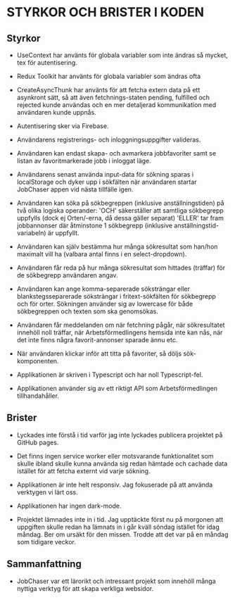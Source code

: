 # STYRKOR OCH BRISTER I KODEN

## Styrkor

+ UseContext har använts för globala variabler som inte ändras så mycket, tex för autentisering.

+ Redux Toolkit har använts för globala variabler som ändras ofta

+ CreateAsyncThunk har använts för att fetcha extern data på ett asynkront sätt, så att även fetchnings-staten pending, fulfilled och rejected kunde användas och en mer detaljerad kommunikation med användaren kunde uppnås.

+ Autentisering sker via Firebase. 

+ Användarens registrerings- och inloggningsuppgifter valideras.

+ Användaren kan endast skapa- och avmarkera jobbfavoriter samt se listan av favoritmarkerade jobb i inloggat läge.

+ Användarens senast använda input-data för sökning sparas i localStorage och dyker upp i sökfälten när användaren startar JobChaser appen vid nästa tillfälle igen.

+ Användaren kan söka på sökbegreppen (inklusive anställningstiden) på två olika logiska operander:  'OCH' säkerställer att samtliga sökbegrepp uppfylls (dock ej Orten/-erna, då dessa gäller separat) 
'ELLER' tar fram jobbannonser där åtminstone 1 sökbegrepp (inklusive anställningstid-variabeln) är uppfyllt.

+ Användaren kan själv bestämma hur många sökresultat som han/hon maximalt vill ha (valbara antal finns i en select-dropdown).

+ Användaren får reda på hur många sökresultat som hittades (träffar) för de sökbegrepp användaren angav.

+ Användaren kan ange komma-separerade söksträngar eller blankstegsseparerade söksträngar i fritext-sökfälten för sökbegrepp och för orter. Sökningen använder sig av lowercase för både sökbegreppen och texten som ska genomsökas.

+ Användaren får meddelanden om när fetchning pågår, när sökresultatet innehöll noll träffar, när Arbetsförmedlingens hemsida inte kan nås, när det inte finns några favorit-annonser sparade ännu etc.

+ När användaren klickar inför att titta på favoriter, så döljs sök-komponenten.

+ Applikationen är skriven i Typescript och har noll Typescript-fel.

+ Applikationen använder sig av ett riktigt API som Arbetsförmedlingen tillhandahåller.


## Brister

- Lyckades inte förstå i tid varför jag inte lyckades publicera projektet på GitHub pages. 

- Det finns ingen service worker eller motsvarande funktionalitet som skulle ibland skulle kunna använda sig redan hämtade och cachade data istället för att fetcha externt vid varje sökning.

- Applikationen är inte helt responsiv. Jag fokuserade på att använda verktygen vi lärt oss. 

- Applikationen har ingen dark-mode.

- Projektet lämnades inte in i tid. Jag upptäckte först nu på morgonen att uppgiften skulle redan ha lämnats in i går kväll söndag istället för idag måndag. Ber om ursäkt för den missen. Trodde att det var på en måndag som tidigare veckor. 


## Sammanfattning

- JobChaser var ett lärorikt och intressant projekt som innehöll många nyttiga verktyg för att skapa verkliga websidor. 







